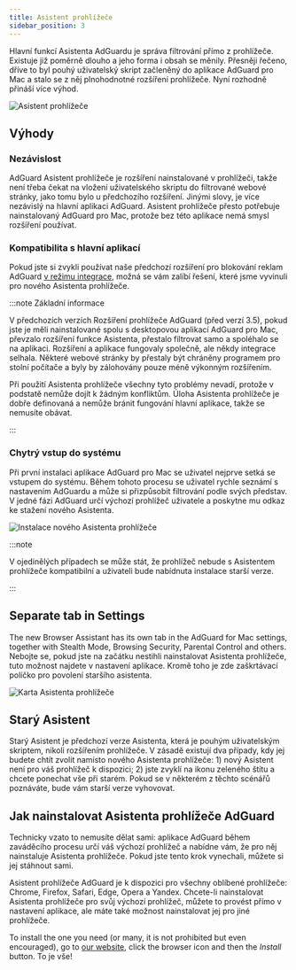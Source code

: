 ```yaml
---
title: Asistent prohlížeče
sidebar_position: 3
---
```


Hlavní funkcí Asistenta AdGuardu je správa filtrování přímo z prohlížeče. Existuje již poměrně dlouho a jeho forma i obsah se měnily. Přesněji řečeno, dříve to byl pouhý uživatelský skript začleněný do aplikace AdGuard pro Mac a stalo se z něj plnohodnotné rozšíření prohlížeče. Nyní rozhodně přináší více výhod.

![Asistent prohlížeče](https://cdn.adtidy.org/content/kb/ad_blocker/mac/assistantmac.jpg)

## Výhody
### Nezávislost
AdGuard Asistent prohlížeče je rozšíření nainstalované v prohlížeči, takže není třeba čekat na vložení uživatelského skriptu do filtrované webové stránky, jako tomu bylo u předchozího rozšíření. Jinými slovy, je více nezávislý na hlavní aplikaci AdGuard. Asistent prohlížeče přesto potřebuje nainstalovaný AdGuard pro Mac, protože bez této aplikace nemá smysl rozšíření používat.

### Kompatibilita s hlavní aplikací
Pokud jste si zvykli používat naše předchozí rozšíření pro blokování reklam AdGuard [v režimu integrace](/adguard-browser-extension/integration-mode), možná se vám zalíbí řešení, které jsme vyvinuli pro nového Asistenta prohlížeče.

:::note Základní informace

V předchozích verzích Rozšíření prohlížeče AdGuard (před verzí 3.5), pokud jste je měli nainstalované spolu s desktopovou aplikací AdGuard pro Mac, převzalo rozšíření funkce Asistenta, přestalo filtrovat samo a spoléhalo se na aplikaci. Rozšíření a aplikace fungovaly společně, ale někdy integrace selhala. Některé webové stránky by přestaly být chráněny programem pro stolní počítače a byly by zálohovány pouze méně výkonným rozšířením.

Při použití Asistenta prohlížeče všechny tyto problémy nevadí, protože v podstatě nemůže dojít k žádným konfliktům. Úloha Asistenta prohlížeče je dobře definovaná a nemůže bránit fungování hlavní aplikace, takže se nemusíte obávat.

:::

### Chytrý vstup do systému
Při první instalaci aplikace AdGuard pro Mac se uživatel nejprve setká se vstupem do systému. Během tohoto procesu se uživatel rychle seznámí s nastavením AdGuardu a může si přizpůsobit filtrování podle svých představ. V jedné fázi AdGuard určí výchozí prohlížeč uživatele a poskytne mu odkaz ke stažení nového Asistenta.

![Instalace nového Asistenta prohlížeče](https://cdn.adtidy.org/content/kb/ad_blocker/mac/assistant_onboarding_safari.jpg)

:::note

V ojedinělých případech se může stát, že prohlížeč nebude s Asistentem prohlížeče kompatibilní a uživateli bude nabídnuta instalace starší verze.

:::

## Separate tab in Settings
The new Browser Assistant has its own tab in the AdGuard for Mac settings, together with Stealth Mode, Browsing Security, Parental Control and others. Nebojte se, pokud jste na začátku nestihli nainstalovat Asistenta prohlížeče, tuto možnost najdete v nastavení aplikace. Kromě toho je zde zaškrtávací políčko pro povolení staršího asistenta.

![Karta Asistenta prohlížeče](https://cdn.adtidy.org/content/kb/ad_blocker/mac/assistant-separate-tab.png)

## Starý Asistent
Starý Asistent je předchozí verze Asistenta, která je pouhým uživatelským skriptem, nikoli rozšířením prohlížeče. V zásadě existují dva případy, kdy jej budete chtít zvolit namísto nového Asistenta prohlížeče: 1) nový Asistent není pro váš prohlížeč k dispozici; 2) jste zvyklí na ikonu zeleného štítu a chcete ponechat vše při starém.  Pokud se v některém z těchto scénářů poznáváte, bude vám starší verze vyhovovat.

## Jak nainstalovat Asistenta prohlížeče AdGuard
Technicky vzato to nemusíte dělat sami: aplikace AdGuard během zaváděcího procesu určí váš výchozí prohlížeč a nabídne vám, že pro něj nainstaluje Asistenta prohlížeče. Pokud jste tento krok vynechali, můžete si jej stáhnout sami.

Asistent prohlížeče AdGuard je k dispozici pro všechny oblíbené prohlížeče: Chrome, Firefox, Safari, Edge, Opera a Yandex. Chcete-li nainstalovat Asistenta prohlížeče pro svůj výchozí prohlížeč, můžete to provést přímo v nastavení aplikace, ale máte také možnost nainstalovat jej pro jiné prohlížeče.

To install the one you need (or many, it is not prohibited but even encouraged), go to [our website](https://adguard.com/adguard-assistant/overview.html), click the browser icon and then the *Install* button. To je vše!
